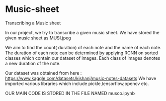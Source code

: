 # Music-sheet
Transcribing a Music sheet

In our project, we try to transcribe a given music sheet. We have stored the given music sheet as MUSI.jpeg 

We aim to find the count( duration) of each note and the name of each note. The duration of each note can be determined by applying RCNN on sorted classes which contain our dataset of images. Each class of images denotes a new duration of the note.

Our dataset was obtained from here : https://www.kaggle.com/datasets/kishanj/music-notes-datasets
We have imported various libraries which include pickle,tensorflow,opencv etc.

OUR MAIN CODE IS STORED IN THE FILE NAMED musco.ipynb 
